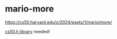 # mario-more

https://cs50.harvard.edu/x/2024/psets/1/mario/more/

[cs50.h library](https://cs50.readthedocs.io/libraries/cs50/c/) needed!
